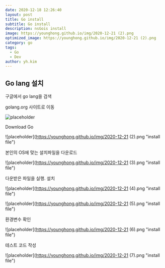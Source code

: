 ```yaml
---
date: 2020-12-18 12:26:40
layout: post
title: Go install
subtitle: Go install
description: nsGois install
image: https://younghong.github.io/img/2020-12-21 (2).png
optimized_image: https://younghong.github.io/img/2020-12-21 (2).png
category: go
tags:
  - Go
  - Dev
author: yh.kim
---
```




## Go lang 설치 

구글에서 go lang을 검색

golang.org 사이트로 이동

![placeholder](https://younghong.github.io/img/gologo.png "install file")

Download Go

![placeholder](https://younghong.github.io/img/2020-12-21 (2).png "install file")

본인의 OS에 맞는 설치파일을 다운로드

![placeholder](https://younghong.github.io/img/2020-12-21 (3).png "install file")

다운받은 파일을 실행. 설치

![placeholder](https://younghong.github.io/img/2020-12-21 (4).png "install file")


![placeholder](https://younghong.github.io/img/2020-12-21 (5).png "install file")

환경변수 확인

![placeholder](https://younghong.github.io/img/2020-12-21 (6).png "install file")


테스트 코드 작성

![placeholder](https://younghong.github.io/img/2020-12-21 (7).png "install file")










